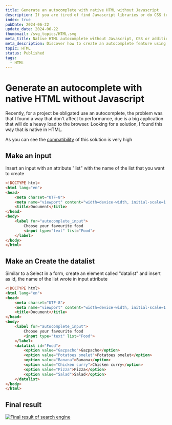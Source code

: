 ```yaml
---
title: Generate an autocomplete with native HTML without Javascript
description: If you are tired of find Javascript libraries or do CSS tricks for create an autocomplete in native HTML with native performance
index: true
pubDate: 2024-06-22
update_date: 2024-06-22
thumbnail: /svg_topics/HTML.svg
meta_title: Native HTML autocomplete without Javascript, CSS or additional code
meta_description: Discover how to create an autocomplete feature using only HTML, without relying on JavaScript. Improve your website's functionality and accessibility with this simple and effective technique. Learn more here
topic: HTML
status: Published
tags:
  - HTML
---
```

# Generate an autocomplete with native HTML without Javascript

Recently, for a project be obligated use an autocomplete, the problem was that I found a way that don't affect to performance, due is a big application that will do a heavy load to the browser. Looking for a solution, I found this way that is native in HTML.

As you can see the [compatibility](https://caniuse.com/?search=datalist) of this solution is very high

## Make an input
Insert an input with an attribute "list" with the name of the list that you want to create

```html
<!DOCTYPE html>
<html lang="en">
<head>
    <meta charset="UTF-8">
    <meta name="viewport" content="width=device-width, initial-scale=1.0">
    <title>Document</title>
</head>
<body>
    <label for="autocomplete_input">
        Choose your favourite food
        <input type="text" list="Food">
    </label>
</body>
</html>
```

## Make an Create the datalist
Similar to a Select in a form, create an element called "datalist" and insert as id, the name of the list wrote in input attribute


```html
<!DOCTYPE html>
<html lang="en">
<head>
    <meta charset="UTF-8">
    <meta name="viewport" content="width=device-width, initial-scale=1.0">
    <title>Document</title>
</head>
<body>
    <label for="autocomplete_input">
        Choose your favourite food
        <input type="text" list="Food">
    </label>
    <datalist id="Food">
        <option value="Gazpacho">Gazpacho</option>
        <option value="Potatoes omelet">Potatoes omelet</option>
        <option value="Banana">Banana</option>
        <option value="Chicken curry">Chicken curry</option>
        <option value="Pizza">Pizza</option>
        <option value="Salad">Salad</option>
    </datalist>
</body>
</html>
```
## Final result
[![Final result of search engine](/img/posts/4/result.gif)](/img/posts/4/result.gif)

